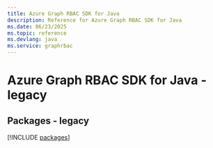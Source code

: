 ```yaml
---
title: Azure Graph RBAC SDK for Java
description: Reference for Azure Graph RBAC SDK for Java
ms.date: 06/23/2025
ms.topic: reference
ms.devlang: java
ms.service: graphrbac
---
```

# Azure Graph RBAC SDK for Java - legacy
## Packages - legacy
[!INCLUDE [packages](graph-rbac-index.md)]